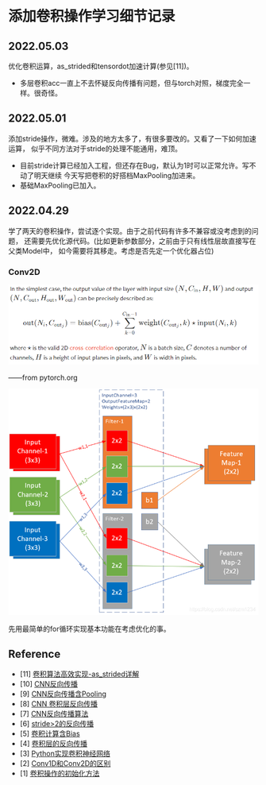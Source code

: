 # 添加卷积操作学习细节记录

##  2022.05.03
优化卷积运算，as_strided和tensordot加速计算(参见[11])。
- 多层卷积acc一直上不去怀疑反向传播有问题，但与torch对照，梯度完全一样。很奇怪。

## 2022.05.01
添加stride操作，微难。涉及的地方太多了，有很多要改的。又看了一下如何加速运算，
似乎不同方法对于stride的处理不能通用，难顶。
- 目前stride计算已经加入工程，但还存在Bug，默认为1时可以正常允许。写不动了明天继续
    今天写把卷积的好搭档MaxPooling加进来。
- 基础MaxPooling已加入。

## 2022.04.29
学了两天的卷积操作，尝试逐个实现。由于之前代码有许多不兼容或没考虑到的问题，
还需要先优化源代码。(比如更新参数部分，之前由于只有线性层故直接写在父类Model中，
如今需要将其移走。考虑是否先定一个优化器占位)

### Conv2D

![Conv2D](../images/Conv2D.png)

——from pytorch.org

![卷积例子](../images/Con2d_eg.png)

先用最简单的for循环实现基本功能在考虑优化的事。


## Reference

- [11]  [卷积算法高效实现-as_strided详解](https://zhuanlan.zhihu.com/p/64933417)
- [10] [CNN反向传播](https://jermmy.github.io/2017/12/16/2017-12-16-cnn-back-propagation/)
- [9] [CNN反向传播含Pooling](https://www.cnblogs.com/pinard/p/6494810.html)
- [8] [CNN 卷积层反向传播](https://zhuanlan.zhihu.com/p/40951745)
- [7] [CNN反向传播算法](https://zhuanlan.zhihu.com/p/81675803)
- [6] [stride>2的反向传播](https://blog.csdn.net/qq_34341423/article/details/102923488)
- [5] [卷积计算含Bias](https://zhuanlan.zhihu.com/p/268179286?ivk_sa=1024320u)
- [4] [卷积层的反向传播](https://blog.csdn.net/weixin_37721058/article/details/102327691)
- [3] [Python实现卷积神经网络](https://blog.csdn.net/weixin_37251044/article/details/81349287)
- [2] [Conv1D和Conv2D的区别](https://zhuanlan.zhihu.com/p/156825903)
- [1] [卷积操作的初始化方法](https://blog.csdn.net/weixin_44503976)
